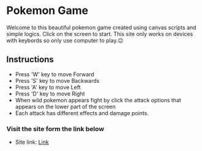 # Pokemon Game

Welcome to this beautiful pokemon game created using canvas scripts and simple logics. Click on the screen to start. This site only works on devices with keybords so only use computer to play.😉

## Instructions

- Press 'W' key to move Forward
- Press 'S' key to move Backwards
- Press 'A' key to move Left
- Press 'D' key to move Right
- When wild pokemon appears fight by click the attack options that appears on the lower part of the screen
- Each attack has different effects and damage points.

### Visit the site form the link below

- Site link: [Link]()
